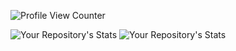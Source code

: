 <!--
**mrteathyme/mrteathyme** is a ✨ _special_ ✨ repository because its `README.md` (this file) appears on your GitHub profile.

Here are some ideas to get you started:

- 🔭 I’m currently working on ...
- 🌱 I’m currently learning ...
- 👯 I’m looking to collaborate on ...
- 🤔 I’m looking for help with ...
- 💬 Ask me about ...
- 📫 How to reach me: ...
- 😄 Pronouns: ...
- ⚡ Fun fact: ...
-->
![Profile View Counter](https://komarev.com/ghpvc/?username=mrteathyme)

![Your Repository's Stats](https://github-readme-stats.vercel.app/api/top-langs/?username=mrteathyme&theme=shades-of-purple)
![Your Repository's Stats](https://github-readme-stats.vercel.app/api?username=mrteathyme&show_icons=true&count_private=true&theme=shades-of-purple)


